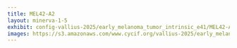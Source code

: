 ```yaml
---
title: MEL42-A2
layout: minerva-1-5
exhibit: config-vallius-2025/early_melanoma_tumor_intrinsic_e41/MEL42-A2
images: https://s3.amazonaws.com/www.cycif.org/vallius-2025/early_melanoma_tumor_intrinsic_e41/MEL42-A2
---
```

